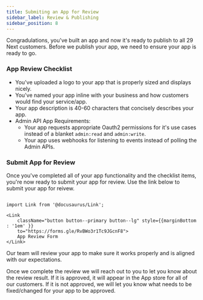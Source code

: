 ```yaml
---
title: Submiting an App for Review
sidebar_label: Review & Publishing
sidebar_position: 8
---
```


Congradulations, you've built an app and now it's ready to publish to all 29 Next customers. Before we publish your app, we need to ensure your app is ready to go.

### App Review Checklist

- You've uploaded a logo to your app that is properly sized and displays nicely.
- You've named your app inline with your business and how customers would find your service/app.
- Your app description is 40-60 characters that concisely describes your app.
- Admin API App Requirements:
  - Your app requests appropriate Oauth2 permissions for it's use cases instead of a blanket `admin:read` and `admin:write`.
  - Your app uses webhooks for listening to events instead of polling the Admin APIs.


### Submit App for Review

Once you've completed all of your app functionality and the checklist items, you're now ready to submit your app for review. Use the link below to submit your app for reivew.

```mdx-code-block

import Link from '@docusaurus/Link';

<Link
    className="button button--primary button--lg" style={{marginBottom : '1em' }}
    to="https://forms.gle/RvBWo3r1Tc9JGcnF8">
    App Review Form
</Link>
```


Our team will review your app to make sure it works properly and is aligned with our expectations.

Once we complete the review we will reach out to you to let you know about the review result. If it is approved, it will appear in the App store for all of our customers. If it is not approved, we will let you know what needs to be fixed/changed for your app to be approved.

